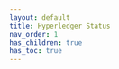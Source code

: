 ```yaml
---
layout: default
title: Hyperledger Status
nav_order: 1
has_children: true
has_toc: true
---
```

[//]: # (SPDX-License-Identifier: CC-BY-4.0)
